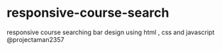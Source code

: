 # responsive-course-search
responsive course searching bar design using html , css and javascript @projectaman2357 

